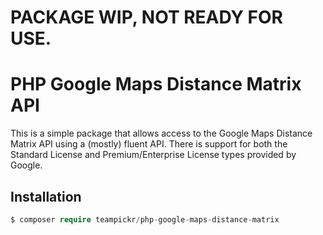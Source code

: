 # PACKAGE WIP, NOT READY FOR USE.

# PHP Google Maps Distance Matrix API

This is a simple package that allows access to the Google Maps Distance Matrix API using a (mostly) fluent API.
There is support for both the Standard License and Premium/Enterprise License types provided by Google.

## Installation
```php
$ composer require teampickr/php-google-maps-distance-matrix
```




